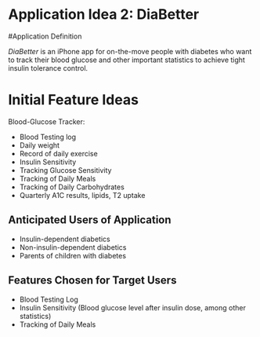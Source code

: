 # Application Idea 2: DiaBetter

#Application Definition

*_DiaBetter_* is an iPhone app for on-the-move people with diabetes who
want to track their blood glucose and other important statistics to achieve
tight insulin tolerance control.

# Initial Feature Ideas

Blood-Glucose Tracker:

* Blood Testing log
* Daily weight
* Record of daily exercise
* Insulin Sensitivity
* Tracking Glucose Sensitivity
* Tracking of Daily Meals
* Tracking of Daily Carbohydrates
* Quarterly A1C results, lipids, T2 uptake

## Anticipated Users of Application

* Insulin-dependent diabetics
* Non-insulin-dependent diabetics
* Parents of children with diabetes

## Features Chosen for Target Users

* Blood Testing Log
* Insulin Sensitivity (Blood glucose level after insulin dose, among
  other statistics)
* Tracking of Daily Meals
